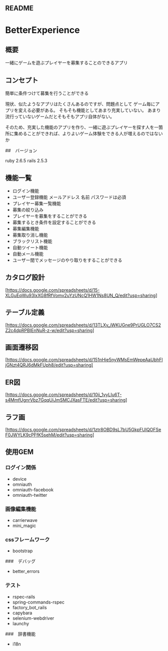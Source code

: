 
## README

# BetterExperience

## 概要

一緒にゲームを遊ぶプレイヤーを募集することのできるアプリ

## コンセプト

簡単に条件つけて募集を行うことができる

現状、似たようなアプリはたくさんあるのですが、問題点として
ゲーム毎にアプリを変える必要がある。
そもそも機能としてあまり充実していない。
あまり流行っていないゲームだとそもそもアプリ自体がない。

そのため、充実した機能のアプリを作り、一緒に遊ぶプレイヤーを探す人を一箇所に集めることができれば、よりよいゲーム体験をできる人が増えるのではないか

##　バージョン

ruby 2.6.5 rails 2.5.3

## 機能一覧

* ログイン機能
* ユーザー登録機能
  メールアドレス 名前 パスワードは必須
* プレイヤー募集一覧機能
* 募集の絞り込み
* プレイヤーを募集をすることができる
* 募集するとき条件を設定することができる
* 募集編集機能
* 募集取り消し機能
* ブラックリスト機能
* 自動ツイート機能
* 自動メール機能
* ユーザー間でメッセージのやり取りをすることができる

## カタログ設計
[https://docs.google.com/spreadsheets/d/15-XLGuEqWu93lxXG8fRfVomv2uYzUNcQ1HW1Ns8UN_Q/edit?usp=sharing]

## テーブル定義
[https://docs.google.com/spreadsheets/d/13TLXv_iWKUGne9PrUGLO7CS2Z2c4dpRPBIEnNuR-z-w/edit?usp=sharing]

## 画面遷移図
[https://docs.google.com/spreadsheets/d/151nHie5nyWMsEmWepeAaUbhFljGNzt4QRJ6dMkFUph8/edit?usp=sharing]

## ER図
[https://docs.google.com/spreadsheets/d/10ii_1vyLIu6T-s4MmfUgnrVbz7GqqUiJmSMCJXasFTE/edit?usp=sharing]

## ラフ画
[https://docs.google.com/spreadsheets/d/1ztr8OBD9sL7bU5GkpFUlQOFSeF0JWYLK9cPFfK5sehM/edit?usp=sharing]

## 使用GEM
### ログイン関係
* device
* omniauth
* omniauth-facebook
* omniauth-twitter

### 画像編集機能
* carrierwave
* mini_magic

### cssフレームワーク
* bootstrap

###　デバッグ
* better_errors

### テスト
* rspec-rails
* spring-commands-rspec
* factory_bot_rails
* capybara
* selenium-webdriver
* launchy

###　辞書機能
* i18n